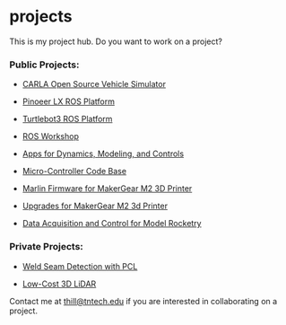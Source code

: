 # projects
This is my project hub. Do you want to work on a project? 

### Public Projects:

- [CARLA Open Source Vehicle Simulator](https://github.com/thillRobot/carla_simulator/blob/master/README.md)

- [Pinoeer LX ROS Platform](https://github.com/thillRobot/lx_navigation/blob/master/README.md)

- [Turtlebot3 ROS Platform](https://github.com/thillRobot/turtlebot3_setup/blob/master/README.md)

- [ROS Workshop](https://github.com/thillRobot/ros_workshop/blob/master/README.md)

- [Apps for Dynamics, Modeling, and Controls](https://github.com/thillRobot/dmc_apps/blob/master/README.md)

- [Micro-Controller Code Base](https://github.com/thillRobot/mcu)

- [Marlin Firmware for MakerGear M2 3D Printer](https://github.com/thillRobot/Marlin)

- [Upgrades for MakerGear M2 3d Printer](https://github.com/thillRobot/m2-upgrades)

- [Data Acquisition and Control for Model Rocketry](https://github.com/thillRobot/mcu-rocket)

<!-- - [Marlin2 Firmware for Custom 3D Printer](https://github.com/thillRobot/marlin_big) -->


### Private Projects:

- [Weld Seam Detection with PCL](https://github.com/thillRobot/seam_detection/blob/master/README.md)

- [Low-Cost 3D LiDAR](scan_cloud)


Contact me at <thill@tntech.edu> if you are interested in collaborating on a project.
